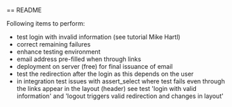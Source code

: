 == README

Following items to perform:
- test login with invalid information (see tutorial Mike Hartl)
- correct remaining failures
- enhance testing environment
- email address pre-filled when through links
- deployment on server (free) for final issuance of email
- test the redirection after the login as this depends on the user
- in integration test issues with assert_select where test fails even through the links appear in the layout (header) see test 'login with valid information' and 'logout triggers valid redirection and changes in layout'
